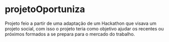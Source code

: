 # projetoOportuniza
 Projeto feio a partir de uma adaptação de um Hackathon que visava um projeto social, com isso o projeto teria como objetivo ajudar os recentes ou próximos formados a se prepara para o mercado do trabalho.
